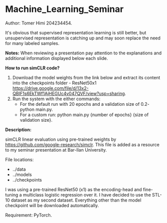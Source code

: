 # Machine_Learning_Seminar

Author: Tomer Himi 204234454.

It's obvious that supervised representation learning is still better, but unsupervised representation is catching up and may soon replace the need for many labeled samples.

**Notes:**
When reviewing a presentation pay attention to the explanations and additional information displayed below each slide.

**How to run simCLR code?**
1. Download the model weights from the link below and extract its content into the checkpoints folder - ResNet50x1 https://drive.google.com/file/d/13x2-QBIF1s6EkTWf1AjHEGUc4v047QVF/view?usp=sharing.
2. Run the system with the either commands:
    - For the default run with 20 epochs and a validation size of 0.2- python main.py.
    - For a custom run: python main.py {number of epochs} {size of validation size}.

**Description:**

simCLR linear evaluation using pre-trained weights by https://github.com/google-research/simclr. This file is added as a resource to my seminar presentation at Bar-Ilan University. 

File locations:
- ../data
- ../models
- ../checkpoints

I was using a pre-trained ResNet50 (x1) as the encoding-head and fine-tuning a multiclass logistic regression over it.
I have decided to use the STL-10 dataset as my second dataset. Everything other than the model checkpoint will be downloaded automatically.

Requirement: PyTorch.
